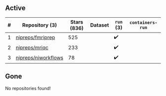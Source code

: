 ## Active
| # | Repository (3) | Stars (836) | Dataset | `run` (3) | `containers-run` |
| --- | --- | --- | --- | --- | --- |
| 1 | [nipreps/fmriprep](https://github.com/nipreps/fmriprep) | 525 |  | :heavy_check_mark: |  |
| 2 | [nipreps/mriqc](https://github.com/nipreps/mriqc) | 233 |  | :heavy_check_mark: |  |
| 3 | [nipreps/niworkflows](https://github.com/nipreps/niworkflows) | 78 |  | :heavy_check_mark: |  |

## Gone
No repositories found!

